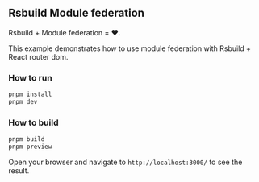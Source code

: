## Rsbuild Module federation

Rsbuild + Module federation = ❤️.

This example demonstrates how to use module federation with Rsbuild + React router dom.

### How to run

```bash
pnpm install
pnpm dev
```

### How to build

```bash
pnpm build
pnpm preview
```

Open your browser and navigate to `http://localhost:3000/` to see the result.

